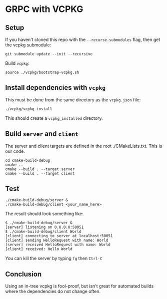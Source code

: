 # GRPC with VCPKG

## Setup

If you haven't cloned this repo with the `--recurse-submodules` flag, then get the vcpkg submodule:
```shell
git submodule update --init --recursive 
```

Build `vcpkg`:
```shell
source ./vcpkg/bootstrap-vcpkg.sh
```

## Install dependencies with `vcpkg`
This must be done from the same directory as the `vcpkg.json` file:
```shell
./vcpkg/vcpkg install
```
This should create a `vcpkg_installed` directory.

## Build `server` and `client`
The server and client targets are defined in the root ./CMakeLists.txt. This is our code.

```shell
cd cmake-build-debug
cmake ..
cmake --build . --target server 
cmake --build . --target client
```

## Test

```shell
./cmake-build-debug/server &
./cmake-build-debug/client <your_name_here>
```

The result should look something like:

```text
$ ./cmake-build-debug/server &
[server] listening on 0.0.0.0:50051
$ ./cmake-build-debug/client World
[client] connecting to server at localhost:50051
[client] sending HelloRequest with name: World
[server] received HelloRequest with name: World
[client] received: Hello World
```

You can kill the server by typing `fg` then `Ctrl-C`

## Conclusion

Using an in-tree vcpkg is fool-proof, but isn't great for automated builds where the dependencies do not change often.

